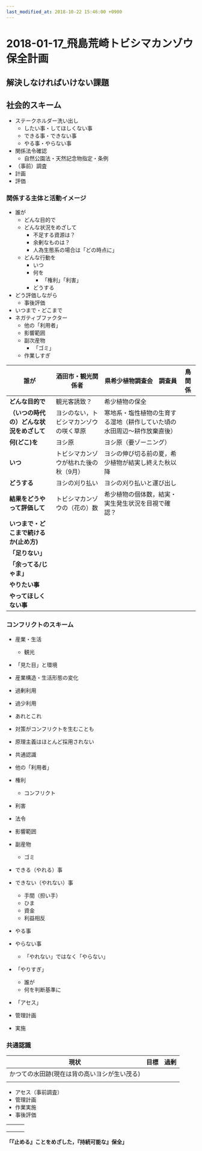 ```yaml
---
last_modified_at: 2018-10-22 15:46:00 +0900
---
```


# 2018-01-17_飛島荒崎トビシマカンゾウ保全計画

## 解決しなければいけない課題

## 社会的スキーム

- ステークホルダー洗い出し
  - したい事・してほしくない事
  - できる事・できない事
  - やる事・やらない事
- 関係法令確認
  - 自然公園法・天然記念物指定・条例
- （事前）調査
- 計画
- 評価

### 関係する主体と活動イメージ

- 誰が
  - どんな目的で
  - どんな状況をめざして
    - 不足する資源は？
    - 余剰なものは？
    - 人為生態系の場合は「どの時点に」
  - どんな行動を
    - いつ
    - 何を
      - 「権利」「利害」
    - どうする
- どう評価しながら
  - 事後評価
- いつまで・どこまで
- ネガティブファクター
  - 他の「利用者」
  - 影響範囲
  - 副次産物
    - 「ゴミ」
  - 作業しすぎ

| 誰が                     | 酒田市・観光関係者           | 県希少植物調査会　調査員                         | 鳥関係  |
| ---------------------- | ------------------- | ------------------------------------ | ---- |
| **どんな目的で**             | 観光客誘致？              | 希少植物の保全                              |      |
| **（いつの時代の）どんな状況をめざして** | ヨシのない，トビシマカンゾウの咲く草原 | 寒地系・塩性植物の生育する湿地（耕作していた頃の水田周辺〜耕作放棄直後） |      |
| **何(どこ)を**             | ヨシ原                 | ヨシ原（要ゾーニング）                          |      |
| **いつ**                 | トビシマカンゾウが枯れた後の秋（9月） | ヨシの伸び切る前の夏，希少植物が結実し終えた秋以降            |      |
| **どうする**               | ヨシの刈り払い             | ヨシの刈り払いと運び出し                         |      |
| **結果をどうやって評価して**       | トビシマカンゾウの（花の）数      | 希少植物の個体数，結実・実生発生状況を目視で確認？            |      |
| **いつまで・どこまで続けるか(止め方)** |                     |                                      |      |
| **「足りない」**             |                     |                                      |      |
| **「余ってる/じゃま」**         |                     |                                      |      |
| **やりたい事**              |                     |                                      |      |
| **やってほしくない事**          |                     |                                      |      |

### コンフリクトのスキーム
- 産業・生活
	- 観光
- 「見た目」と環境
- 産業構造・生活形態の変化
- 過剰利用
- 過少利用
- あれとこれ
- 対策がコンフリクトを生むことも
- 原理主義はほとんど採用されない




- 共通認識
- 他の「利用者」
- 権利
  - コンフリクト
- 利害
- 法令
- 影響範囲
- 副産物
  - ゴミ
- できる（やれる）事
- できない（やれない）事
  - 手間（担い手）
  - ひま
  - 資金
  - 利益相反
- やる事
- やらない事
  - 「やれない」ではなく「やらない」
- 「やりすぎ」
  - 誰が
  - 何を判断基準に


- 「アセス」
- 管理計画
- 実施

### 共通認識

| 現状                      | 目標   | 過剰   |
| ----------------------- | ---- | ---- |
| かつての水田跡(現在は背の高いヨシが生い茂る) |      |      |
|                         |      |      |


- アセス（事前調査）
- 管理計画
- 作業実施
- 事後評価

|      |      |      |
| ---- | ---- | ---- |
|      |      |      |
|      |      |      |
|      |      |      |

**「『止める』ことをめざした，『持続可能な』保全」**
